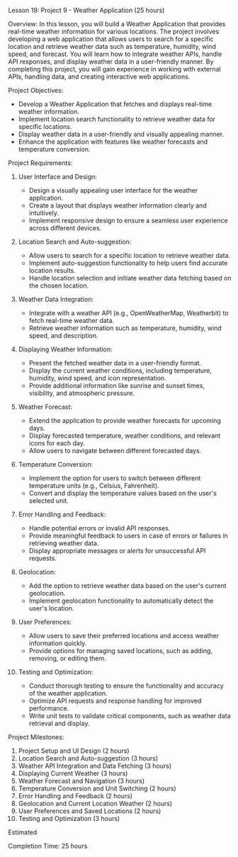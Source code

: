 Lesson 19: Project 9 - Weather Application (25 hours)

Overview:
In this lesson, you will build a Weather Application that provides real-time weather information for various locations. The project involves developing a web application that allows users to search for a specific location and retrieve weather data such as temperature, humidity, wind speed, and forecast. You will learn how to integrate weather APIs, handle API responses, and display weather data in a user-friendly manner. By completing this project, you will gain experience in working with external APIs, handling data, and creating interactive web applications.

Project Objectives:
- Develop a Weather Application that fetches and displays real-time weather information.
- Implement location search functionality to retrieve weather data for specific locations.
- Display weather data in a user-friendly and visually appealing manner.
- Enhance the application with features like weather forecasts and temperature conversion.

Project Requirements:
1. User Interface and Design:
   - Design a visually appealing user interface for the weather application.
   - Create a layout that displays weather information clearly and intuitively.
   - Implement responsive design to ensure a seamless user experience across different devices.

2. Location Search and Auto-suggestion:
   - Allow users to search for a specific location to retrieve weather data.
   - Implement auto-suggestion functionality to help users find accurate location results.
   - Handle location selection and initiate weather data fetching based on the chosen location.

3. Weather Data Integration:
   - Integrate with a weather API (e.g., OpenWeatherMap, Weatherbit) to fetch real-time weather data.
   - Retrieve weather information such as temperature, humidity, wind speed, and description.

4. Displaying Weather Information:
   - Present the fetched weather data in a user-friendly format.
   - Display the current weather conditions, including temperature, humidity, wind speed, and icon representation.
   - Provide additional information like sunrise and sunset times, visibility, and atmospheric pressure.

5. Weather Forecast:
   - Extend the application to provide weather forecasts for upcoming days.
   - Display forecasted temperature, weather conditions, and relevant icons for each day.
   - Allow users to navigate between different forecasted days.

6. Temperature Conversion:
   - Implement the option for users to switch between different temperature units (e.g., Celsius, Fahrenheit).
   - Convert and display the temperature values based on the user's selected unit.

7. Error Handling and Feedback:
   - Handle potential errors or invalid API responses.
   - Provide meaningful feedback to users in case of errors or failures in retrieving weather data.
   - Display appropriate messages or alerts for unsuccessful API requests.

8. Geolocation:
   - Add the option to retrieve weather data based on the user's current geolocation.
   - Implement geolocation functionality to automatically detect the user's location.

9. User Preferences:
   - Allow users to save their preferred locations and access weather information quickly.
   - Provide options for managing saved locations, such as adding, removing, or editing them.

10. Testing and Optimization:
    - Conduct thorough testing to ensure the functionality and accuracy of the weather application.
    - Optimize API requests and response handling for improved performance.
    - Write unit tests to validate critical components, such as weather data retrieval and display.

Project Milestones:
1. Project Setup and UI Design (2 hours)
2. Location Search and Auto-suggestion (3 hours)
3. Weather API Integration and Data Fetching (3 hours)
4. Displaying Current Weather (3 hours)
5. Weather Forecast and Navigation (3 hours)
6. Temperature Conversion and Unit Switching (2 hours)
7. Error Handling and Feedback (2 hours)
8. Geolocation and Current Location Weather (2 hours)
9. User Preferences and Saved Locations (2 hours)
10. Testing and Optimization (3 hours)

Estimated

 Completion Time: 25 hours